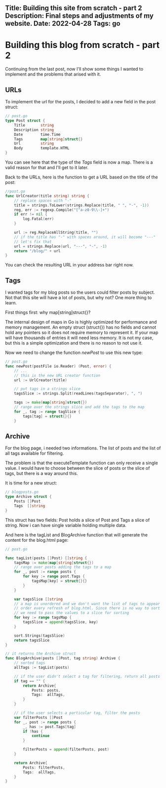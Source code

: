 Title: Building this site from scratch - part 2
Description: Final steps and adjustments of my website.
Date: 2022-04-28
Tags: go
---
# Building this blog from scratch - part 2

Continuing from the last post, now I'll show some things I wanted to implement and the problems that arised with it.

## URLs

To implement the url for the posts, I decided to add a new field in the post struct:

```go
// post.go
type Post struct {
	Title       string
	Description string
	Date        time.Time
	Tags        map[string]struct{}
	Url         string
	Body        template.HTML
}
```

You can see here that the type of the *Tags* field is now a map. There is a valid reason for that and I'll get to it later.

Back to the URLs, here is the function to get a URL based on the title of the post:

```go
//post.go
func UrlCreator(title string) string {
	// replace spaces with "-"
	title = strings.ToLower(strings.Replace(title, " ", "-", -1))
	reg, err := regexp.Compile("[^a-z0-9\\-]+")
	if err != nil {
		log.Fatal(err)
	}

	url := reg.ReplaceAllString(title, "")
	// if the title has "-" with spaces around, it will become "---"
	// let's fix that
	url = strings.Replace(url, "---", "-", -1)
	return "/blog/" + url
}
```

You can check the resulting URL in your address bar right now.

## Tags

I wanted tags for my blog posts so the users could filter posts by subject. Not that this site will have a lot of posts, but why not? One more thing to learn.

First things first: why map[string]struct{}?

The internal design of maps in Go is highly optimized for performance and memory management. An empty struct (struct{}) has no fields and cannot hold any pointers so it does not require memory to represent it. If your map will have thousands of entries it will need less memory. It is not my case, but this is a simple optimization and there is no reason to not use it.

Now we need to change the function *newPost* to use this new type:

```go
// post.go
func newPost(postFile io.Reader) (Post, error) {
	// ...
	// this is the new URL creator function
	url := UrlCreator(title)

	// put tags in a strings slice
	tagsSlice := strings.Split(readLines(tagsSeparator), ", ")

	tags := make(map[string]struct{})
	// range over the strings slice and add the tags to the map
	for _, tag := range tagSlice {
		tags[tag] = struct{}{}
	}
```

## Archive

For the blog page, i needed two informations. The list of posts and the list of all tags available for filtering.

The problem is that the executeTemplate function can only receive a single value. I would have to choose between the slice of posts or the slice of tags, but there is a way around this.

It is time for a new struct:

```go
// blogposts.go
type Archive struct {
	Posts []Post
	Tags  []string
}
```

This struct has two fields: Post holds a slice of Post and Tags a slice of string. Now i can have single variable holding multiple data.

And here is the tagList and BlogArchive function that will generate the content for the blog.html page:

```go
// post.go

func tagList(posts []Post) []string {
	tagsMap := make(map[string]struct{})
	// range over posts adding the tags to a map
	for _, post := range posts {
		for key := range post.Tags {
			tagsMap[key] = struct{}{}
		}
	}

	var tagsSlice []string
	// a map is unordered and we don't want the list of tags to appear in random
	// order every refresh of blog.html. Since there is no way to sort a map,
	// we need to pass the values to a slice for sorting
	for key := range tagsMap {
		tagsSlice = append(tagsSlice, key)
	}

	sort.Strings(tagsSlice)
	return tagsSlice
}

// it returns the Archive struct
func BlogArchive(posts []Post, tag string) Archive {
	// sorted tags
	allTags := tagList(posts)

	// if the user didn't select a tag for filtering, return all posts
	if tag == "" {
		return Archive{
			Posts: posts,
			Tags:  allTags,
		}
	}

	// if the user selects a particular tag, filter the posts
	var filterPosts []Post
	for _, post := range posts {
		_, has := post.Tags[tag]
		if !has {
			continue
		}

		filterPosts = append(filterPosts, post)
	}

	return Archive{
		Posts: filterPosts,
		Tags:  allTags,
	}
}
```
